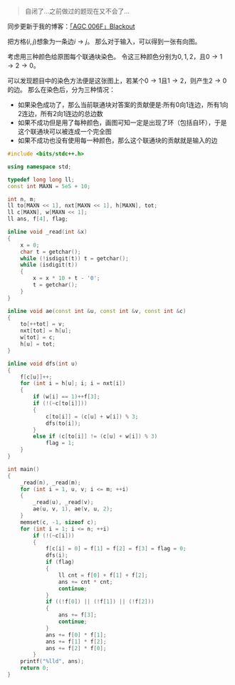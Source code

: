 > 自闭了...之前做过的题现在又不会了...

同步更新于我的博客：[「AGC 006F」Blackout](https://www.skyofwar.net/2019/05/13/154.html)

把方格$(i,j)$想象为一条边$i \rightarrow j$。
那么对于输入，可以得到一张有向图。

考虑用三种颜色给原图每个联通块染色。
令这三种颜色分别为$0,1,2$，且$0 \rightarrow 1 \rightarrow 2 \rightarrow 0$。

可以发现题目中的染色方法便是这张图上，若某个$0\rightarrow 1$且$1\rightarrow2$，则产生$2\rightarrow 0$的边。
那么在染色后，分为三种情况：

 - 如果染色成功了，那么当前联通块对答案的贡献便是:所有$0$向$1$连边，所有$1$向$2$连边，所有$2$向$1$连边的总边数
 - 如果不成功但是用了每种颜色，画图可知一定是出现了环（包括自环），于是这个联通块可以被连成一个完全图
 - 如果不成功也没有使用每一种颜色，那么这个联通块的贡献就是输入的边

```cpp
#include <bits/stdc++.h>

using namespace std;

typedef long long ll;
const int MAXN = 5e5 + 10;

int n, m; 
ll to[MAXN << 1], nxt[MAXN << 1], h[MAXN], tot;
ll c[MAXN], w[MAXN << 1];
ll ans, f[4], flag;

inline void _read(int &x)
{
	x = 0;
	char t = getchar();
	while (!isdigit(t)) t = getchar();
	while (isdigit(t))
	{
		x = x * 10 + t - '0';
		t = getchar();
	}
}

inline void ae(const int &u, const int &v, const int &c)
{
	to[++tot] = v;
	nxt[tot] = h[u];
	w[tot] = c;
	h[u] = tot;
}

inline void dfs(int u)
{
	f[c[u]]++;
	for (int i = h[u]; i; i = nxt[i])
	{
		if (w[i] == 1)++f[3];
		if (!(~c[to[i]]))
		{
			c[to[i]] = (c[u] + w[i]) % 3;
			dfs(to[i]);
		}
		else if (c[to[i]] != (c[u] + w[i]) % 3)
			flag = 1;
	}
}

int main()
{
	_read(n), _read(m);
	for (int i = 1, u, v; i <= m; ++i)
	{
		_read(u), _read(v);
		ae(u, v, 1), ae(v, u, 2);
	}
	memset(c, -1, sizeof c);
	for (int i = 1; i <= n; ++i)
		if (!(~c[i]))
		{
			f[c[i] = 0] = f[1] = f[2] = f[3] = flag = 0;
			dfs(i);
			if (flag)
			{
				ll cnt = f[0] + f[1] + f[2];
				ans += cnt * cnt;
				continue;
			}
			if ((!f[0]) || (!f[1]) || (!f[2]))
			{
				ans += f[3];
				continue;
			}
			ans += f[0] * f[1];
			ans += f[1] * f[2];
			ans += f[2] * f[0];
		}
	printf("%lld", ans);
	return 0;
}
```